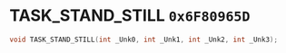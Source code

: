 # TASK_STAND_STILL `0x6F80965D`

```cpp
void TASK_STAND_STILL(int _Unk0, int _Unk1, int _Unk2, int _Unk3);
```